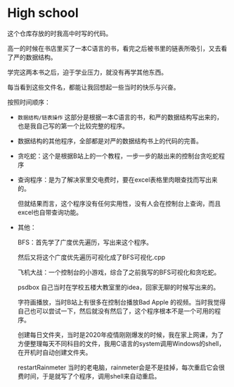# High school

这个仓库存放的时我高中时写的代码。

高一的时候在书店里买了一本C语言的书，看完之后被书里的链表所吸引，又去看了严的数据结构。

学完这两本书之后，迫于学业压力，就没有再学其他东西。

每当看到这些文件名，都能让我回想起一些当时的快乐与兴奋。



按照时间顺序：

* `数据结构/链表操作` 这部分是根据一本C语言的书，和严的数据结构写出来的，也是我自己写的第一个比较完整的程序。

* 数据结构的其他程序，全部都是对严的数据结构书上的代码的完善。

* 贪吃蛇：这个是根据B站上的一个教程，一步一步的敲出来的控制台贪吃蛇程序

* 查询程序：是为了解决家里交电费时，要在excel表格里肉眼查找而写出来的。

  但就结果而言，这个程序没有任何实用性，没有人会在控制台上查询，而且excel也自带查询功能。

* 其他：

  BFS：首先学了广度优先遍历，写出来这个程序。

  然后又将这个广度优先遍历可视化成了BFS可视化.cpp

  飞机大战：一个控制台的小游戏，综合了之前我写的BFS可视化和贪吃蛇。

  

  psdbox 自己当时在学校五楼大教室里的idea，回家无聊的时候写出来的。

  字符画播放，当时B站上有很多在控制台播放Bad Apple 的视频。当时我觉得自己也可以尝试一下，然后就没有然后了，这个程序根本不是一个可用的程序。

  创建每日文件夹，当时是2020年疫情刚刚爆发的时候，我在家上网课，为了方便整理每天不同科目的文件，我用C语言的system调用Windows的shell，在开机时自动创建文件夹。

  restartRainmeter 当时的老电脑，rainmeter会是不是挂掉，每次重启它会很费时间，于是就写了个程序，调用shell来自动重启。
